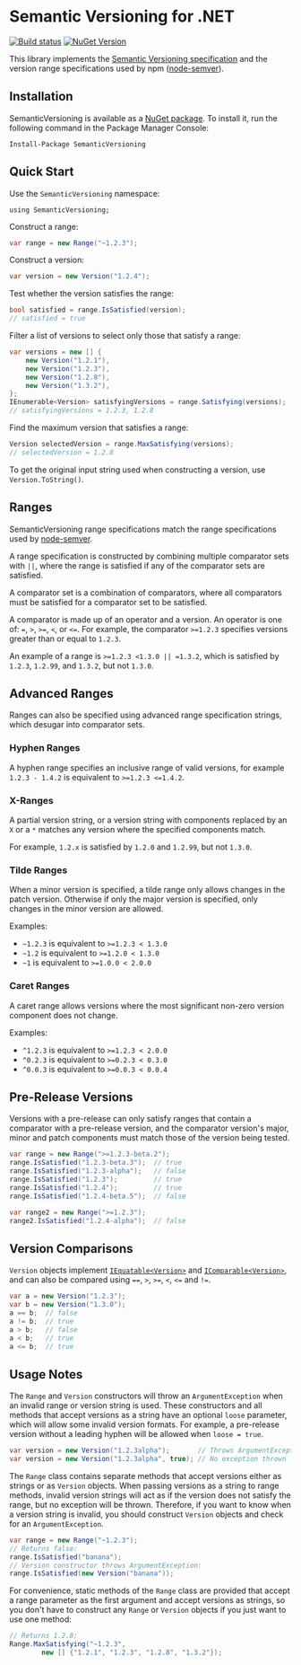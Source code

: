 Semantic Versioning for .NET
============================

[![Build status](https://ci.appveyor.com/api/projects/status/7o4s2ey72cv7v41d/branch/master?svg=true)](https://ci.appveyor.com/project/adamreeve/semver-net/branch/master) [![NuGet Version](https://img.shields.io/nuget/v/SemanticVersioning.svg)](https://www.nuget.org/packages/SemanticVersioning/)

This library implements the
[Semantic Versioning specification](http://semver.org/)
and the version range specifications used by
npm ([node-semver](https://github.com/npm/node-semver)).

Installation
------------

SemanticVersioning is available as a [NuGet package](https://www.nuget.org/packages/SemanticVersioning/).
To install it, run the following command in the Package Manager Console:

```
Install-Package SemanticVersioning
```

Quick Start
-----------

Use the `SemanticVersioning` namespace:
```
using SemanticVersioning;
```

Construct a range:

```C#
var range = new Range("~1.2.3");
```

Construct a version:
```C#
var version = new Version("1.2.4");
```

Test whether the version satisfies the range:
```C#
bool satisfied = range.IsSatisfied(version);
// satisfied = true
```

Filter a list of versions to select only those that
satisfy a range:
```C#
var versions = new [] {
    new Version("1.2.1"),
    new Version("1.2.3"),
    new Version("1.2.8"),
    new Version("1.3.2"),
};
IEnumerable<Version> satisfyingVersions = range.Satisfying(versions);
// satisfyingVersions = 1.2.3, 1.2.8
```

Find the maximum version that satisfies a range:
```C#
Version selectedVersion = range.MaxSatisfying(versions);
// selectedVersion = 1.2.8
```

To get the original input string used when constructing a
version, use `Version.ToString()`.

Ranges
------

SemanticVersioning range specifications match the range specifications
used by [node-semver](https://github.com/npm/node-semver).

A range specification is constructed by combining multiple
comparator sets with `||`, where the range is satisfied if any
of the comparator sets are satisfied.

A comparator set is a combination of comparators, where all comparators
must be satisfied for a comparator set to be satisfied.

A comparator is made up of an operator and a version.
An operator is one of: `=`, `>`, `>=`, `<`, or `<=`.
For example, the comparator `>=1.2.3` specifies versions
greater than or equal to `1.2.3`.

An example of a range is `>=1.2.3 <1.3.0 || =1.3.2`, which
is satisfied by `1.2.3`, `1.2.99`, and `1.3.2`, but not `1.3.0`.

Advanced Ranges
---------------

Ranges can also be specified using advanced range specification strings, which
desugar into comparator sets.

### Hyphen Ranges

A hyphen range specifies an inclusive range of valid versions, for example
`1.2.3 - 1.4.2`
is equivalent to `>=1.2.3 <=1.4.2`.

### X-Ranges

A partial version string, or a version string with components replaced by an `X` or a `*`
matches any version where the specified components match.

For example, `1.2.x` is satisfied by `1.2.0` and `1.2.99`, but not `1.3.0`.

### Tilde Ranges

When a minor version is specified, a tilde range only allows changes in the
patch version. Otherwise if only the major version is specified, only
changes in the minor version are allowed.

Examples:

* `~1.2.3` is equivalent to `>=1.2.3 < 1.3.0`
* `~1.2` is equivalent to `>=1.2.0 < 1.3.0`
* `~1` is equivalent to `>=1.0.0 < 2.0.0`

### Caret Ranges

A caret range allows versions where the most significant non-zero
version component does not change.

Examples:

* `^1.2.3` is equivalent to `>=1.2.3 < 2.0.0`
* `^0.2.3` is equivalent to `>=0.2.3 < 0.3.0`
* `^0.0.3` is equivalent to `>=0.0.3 < 0.0.4`

Pre-Release Versions
--------------------

Versions with a pre-release can only satisfy ranges that contain
a comparator with a pre-release version, and the comparator
version's major, minor and patch components must match those of the
version being tested.

```C#
var range = new Range(">=1.2.3-beta.2");
range.IsSatisfied("1.2.3-beta.3");  // true
range.IsSatisfied("1.2.3-alpha");   // false
range.IsSatisfied("1.2.3");         // true
range.IsSatisfied("1.2.4");         // true
range.IsSatisfied("1.2.4-beta.5");  // false

var range2 = new Range(">=1.2.3");
range2.IsSatisfied("1.2.4-alpha");  // false
```

Version Comparisons
-------------------

`Version` objects implement [`IEquatable<Version>`](https://msdn.microsoft.com/en-us/library/ms131187%28v=vs.110%29.aspx)
and [`IComparable<Version>`](https://msdn.microsoft.com/en-us/library/4d7sx9hd%28v=vs.110%29.aspx), and
can also be compared using `==`, `>`, `>=`, `<`, `<=` and `!=`.

```C#
var a = new Version("1.2.3");
var b = new Version("1.3.0");
a == b;  // false
a != b;  // true
a > b;   // false
a < b;   // true
a <= b;  // true
```


Usage Notes
-----------

The `Range` and `Version` constructors will throw
an `ArgumentException` when an invalid range or version
string is used.
These constructors and all methods that accept versions
as a string have an optional `loose` parameter, which will
allow some invalid version formats. For example, a pre-release
version without a leading hyphen
will be allowed when `loose = true`.

```C#
var version = new Version("1.2.3alpha");       // Throws ArgumentException
var version = new Version("1.2.3alpha", true); // No exception thrown
```

The `Range` class contains separate methods that accept
versions either as strings or as `Version` objects.
When passing versions as a string to range methods,
invalid version strings will act as if the version does
not satisfy the range, but no exception will be thrown.
Therefore, if you want to know when a version string is invalid,
you should construct `Version` objects and check for an `ArgumentException`.

```C#
var range = new Range("~1.2.3");
// Returns false:
range.IsSatisfied("banana");
// Version constructor throws ArgumentException:
range.IsSatisfied(new Version("banana"));
```

For convenience, static methods of the `Range` class are provided
that accept a range parameter as the first argument and accept versions
as strings, so you don't have to
construct any `Range` or `Version` objects if you just want to use one method:

```C#
// Returns 1.2.8:
Range.MaxSatisfying("~1.2.3",
        new [] {"1.2.1", "1.2.3", "1.2.8", "1.3.2"});
```
